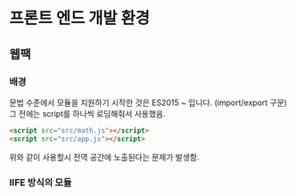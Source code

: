 # 프론트 엔드 개발 환경

## 웹팩

### 배경

문법 수준에서 모듈을 지원하기 시작한 것은 ES2015 ~ 입니다. (import/export 구문)
그 전에는 script를 하나씩 로딩해줘서 사용했음.

```html
<script src="src/math.js"></script>
<script src="src/app.js"></script>
```

위와 같이 사용할시 전역 공간에 노출된다는 문제가 발생함.

### IIFE 방식의 모듈

